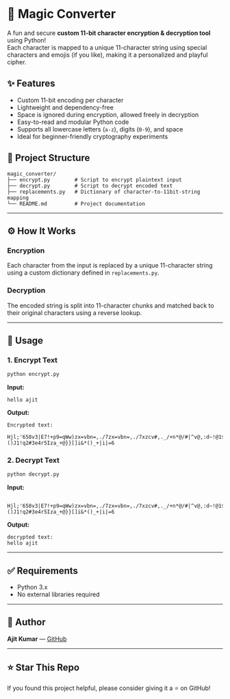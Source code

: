 # 🔐 Magic Converter

A fun and secure **custom 11-bit character encryption & decryption tool** using Python!  
Each character is mapped to a unique 11-character string using special characters and emojis (if you like), making it a personalized and playful cipher.

## ✨ Features

- Custom 11-bit encoding per character
- Lightweight and dependency-free
- Space is ignored during encryption, allowed freely in decryption
- Easy-to-read and modular Python code
- Supports all lowercase letters (`a-z`), digits (`0-9`), and space
- Ideal for beginner-friendly cryptography experiments



## 📂 Project Structure

```
magic_converter/
├── encrypt.py        # Script to encrypt plaintext input
├── decrypt.py        # Script to decrypt encoded text
├── replacements.py   # Dictionary of character-to-11bit-string mapping
└── README.md         # Project documentation
```

---

## ⚙️ How It Works

### Encryption
Each character from the input is replaced by a unique 11-character string using a custom dictionary defined in `replacements.py`.

### Decryption
The encoded string is split into 11-character chunks and matched back to their original characters using a reverse lookup.

---

## 🚀 Usage

### 1. Encrypt Text
```bash
python encrypt.py
```
**Input:**
```
hello ajit
```
**Output:**
```
Encrypted text:

Hjl;'658v3|E7!+p9=qWw)zx=vbn=,./7zx=vbn=,./7xzcv#,._/+n*@/#|^v@,:d~!@1$*2&*()J1!q2#3e4r5Iza_+@}}[]i&*()_+|i|=6
```

### 2. Decrypt Text
```bash
python decrypt.py
```
**Input:**
```

Hjl;'658v3|E7!+p9=qWw)zx=vbn=,./7zx=vbn=,./7xzcv#,._/+n*@/#|^v@,:d~!@1$*2&*()J1!q2#3e4r5Iza_+@}}[]i&*()_+|i|=6
```
**Output:**
```
decrypted text:
hello ajit
```

---

## ✅ Requirements

- Python 3.x
- No external libraries required
---

## 👤 Author
 **Ajit Kumar** — [GitHub](https://github.com/ajit421)

---

## ⭐ Star This Repo
If you found this project helpful, please consider giving it a ⭐ on GitHub!

